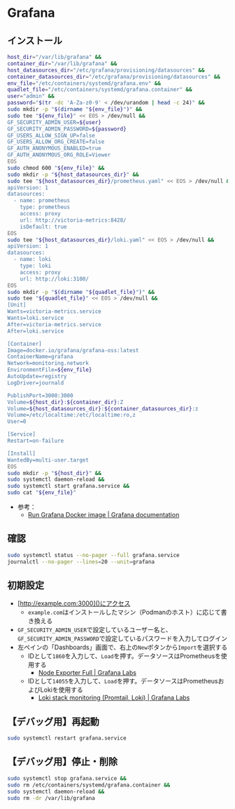 # Grafana
## インストール
```sh
host_dir="/var/lib/grafana" &&
container_dir="/var/lib/grafana" &&
host_datasources_dir="/etc/grafana/provisioning/datasources" &&
container_datasources_dir="/etc/grafana/provisioning/datasources" &&
env_file="/etc/containers/systemd/grafana.env" &&
quadlet_file="/etc/containers/systemd/grafana.container" &&
user="admin" &&
password="$(tr -dc 'A-Za-z0-9' < /dev/urandom | head -c 24)" &&
sudo mkdir -p "$(dirname "${env_file}")" &&
sudo tee "${env_file}" << EOS > /dev/null &&
GF_SECURITY_ADMIN_USER=${user}
GF_SECURITY_ADMIN_PASSWORD=${password}
GF_USERS_ALLOW_SIGN_UP=false
GF_USERS_ALLOW_ORG_CREATE=false
GF_AUTH_ANONYMOUS_ENABLED=true
GF_AUTH_ANONYMOUS_ORG_ROLE=Viewer
EOS
sudo chmod 600 "${env_file}" &&
sudo mkdir -p "${host_datasources_dir}" &&
sudo tee "${host_datasources_dir}/prometheus.yaml" << EOS > /dev/null &&
apiVersion: 1
datasources:
  - name: prometheus
    type: prometheus
    access: proxy
    url: http://victoria-metrics:8428/
    isDefault: true
EOS
sudo tee "${host_datasources_dir}/loki.yaml" << EOS > /dev/null &&
apiVersion: 1
datasources:
  - name: loki
    type: loki
    access: proxy
    url: http://loki:3100/
EOS
sudo mkdir -p "$(dirname "${quadlet_file}")" &&
sudo tee "${quadlet_file}" << EOS > /dev/null &&
[Unit]
Wants=victoria-metrics.service
Wants=loki.service
After=victoria-metrics.service
After=loki.service

[Container]
Image=docker.io/grafana/grafana-oss:latest
ContainerName=grafana
Network=monitoring.network
EnvironmentFile=${env_file}
AutoUpdate=registry
LogDriver=journald

PublishPort=3000:3000
Volume=${host_dir}:${container_dir}:Z
Volume=${host_datasources_dir}:${container_datasources_dir}:z
Volume=/etc/localtime:/etc/localtime:ro,z
User=0

[Service]
Restart=on-failure

[Install]
WantedBy=multi-user.target
EOS
sudo mkdir -p "${host_dir}" &&
sudo systemctl daemon-reload &&
sudo systemctl start grafana.service &&
sudo cat "${env_file}"
```
- 参考：
  - [Run Grafana Docker image | Grafana documentation](https://grafana.com/docs/grafana/latest/setup-grafana/installation/docker/)

## 確認
```sh
sudo systemctl status --no-pager --full grafana.service
journalctl --no-pager --lines=20 --unit=grafana
```

## 初期設定
- [http://example.com:3000]()にアクセス
  - `example.com`はインストールしたマシン（Podmanのホスト）に応じて書き換える
- `GF_SECURITY_ADMIN_USER`で設定しているユーザー名と、`GF_SECURITY_ADMIN_PASSWORD`で設定しているパスワードを入力してログイン
- 左ペインの「Dashboards」画面で、右上の`New`ボタンから`Import`を選択する
  - IDとして`1860`を入力して、`Load`を押す。データソースはPrometheusを使用する
    - [Node Exporter Full | Grafana Labs](https://grafana.com/ja/grafana/dashboards/1860-node-exporter-full/)
  - IDとして`14055`を入力して、`Load`を押す。データソースはPrometheusおよびLokiを使用する
    - [Loki stack monitoring (Promtail, Loki) | Grafana Labs](https://grafana.com/grafana/dashboards/14055-loki-stack-monitoring-promtail-loki/)

## 【デバッグ用】再起動
```sh
sudo systemctl restart grafana.service
```

## 【デバッグ用】停止・削除
```sh
sudo systemctl stop grafana.service &&
sudo rm /etc/containers/systemd/grafana.container &&
sudo systemctl daemon-reload &&
sudo rm -dr /var/lib/grafana
```
